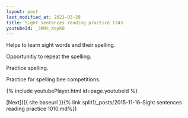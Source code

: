 ```yaml
---
layout: post
last_modified_at: 2021-03-29
title: Sight sentences reading practice 1343
youtubeId: _3RMc_XoyK8
---
```

 
 
Helps to learn sight words and their spelling.

Opportunitiy to repeat the spelling. 

Practice spelling. 
 
Practice for spelling bee competitions. 
 
{% include youtubePlayer.html id=page.youtubeId %}
 
 

[Next]({{ site.baseurl }}{% link  split1/_posts/2015-11-16-Sight sentences reading practice 1010.md%})
 
